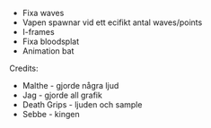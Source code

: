 - Fixa waves
- Vapen spawnar vid ett ecifikt antal waves/points
- I-frames
- Fixa bloodsplat
- Animation bat

Credits:

- Malthe - gjorde några ljud
- Jag - gjorde all grafik
- Death Grips - ljuden och sample
- Sebbe - kingen